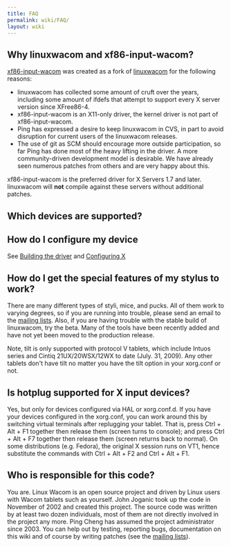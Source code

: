 ```yaml
---
title: FAQ
permalink: wiki/FAQ/
layout: wiki
---
```


Why linuxwacom and xf86-input-wacom?
------------------------------------

[xf86-input-wacom](xf86-input-wacom "wikilink") was created as a fork of
[linuxwacom](linuxwacom "wikilink") for the following reasons:

-   linuxwacom has collected some amount of cruft over the years,
    including some amount of ifdefs that attempt to support every X
    server version since XFree86-4.
-   xf86-input-wacom is an X11-only driver, the kernel driver is not
    part of xf86-input-wacom.
-   Ping has expressed a desire to keep linuxwacom in CVS, in part to
    avoid disruption for current users of the linuxwacom releases.
-   The use of git as SCM should encourage more outside participation,
    so far Ping has done most of the heavy lifting in the driver. A more
    community-driven development model is desirable. We have already
    seen numerous patches from others and are very happy about this.

xf86-input-wacom is the preferred driver for X Servers 1.7 and later.
linuxwacom will <b>not</b> compile against these servers without
additional patches.

Which devices are supported?
----------------------------

How do I configure my device
----------------------------

See [Building the driver](/wiki/Building_the_driver "wikilink") and
[Configuring X](/wiki/Configuring_X "wikilink")

How do I get the special features of my stylus to work?
-------------------------------------------------------

There are many different types of styli, mice, and pucks. All of them
work to varying degrees, so if you are running into trouble, please send
an email to the [mailing lists](mailing_lists "wikilink"). Also, if you
are having trouble with the stable build of linuxwacom, try the beta.
Many of the tools have been recently added and have not yet been moved
to the production release.

Note, tilt is only supported with protocol V tablets, which include
Intuos series and Cintiq 21UX/20WSX/12WX to date (July. 31, 2009). Any
other tablets don't have tilt no matter you have the tilt option in your
xorg.conf or not.

Is hotplug supported for X input devices?
-----------------------------------------

Yes, but only for devices configured via HAL or xorg.conf.d. If you have
your devices configured in the xorg.conf, you can work around this by
switching virtual terminals after replugging your tablet. That is, press
Ctrl + Alt + F1 together then release them (screen turns to console);
and press Ctrl + Alt + F7 together then release them (screen returns
back to normal). On some distributions (e.g. Fedora), the original X
session runs on VT1, hence substitute the commands with Ctrl + Alt + F2
and Ctrl + Alt + F1.

Who is responsible for this code?
---------------------------------

You are. Linux Wacom is an open source project and driven by Linux users
with Wacom tablets such as yourself. John Joganic took up the code in
November of 2002 and created this project. The source code was written
by at least two dozen individuals, most of them are not directly
involved in the project any more. Ping Cheng has assumed the project
administrator since 2003. You can help out by testing, reporting bugs,
documentation on this wiki and of course by writing patches (see the
[mailing lists](mailing_lists "wikilink")).
